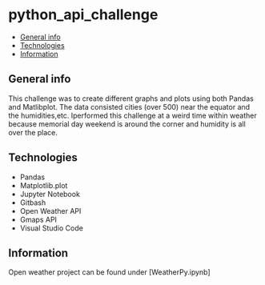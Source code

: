 # python_api_challenge
* [General info](#general-info)
* [Technologies](#technologies)
* [Information](#information)

## General info
This challenge was to create different graphs and plots using both Pandas and Matlibplot. The data consisted cities (over 500) near the equator and the humidities,etc. Iperformed this challenge at a weird time within weather because memorial day weekend is around the corner and humidity is all over the place.

## Technologies
* Pandas
* Matplotlib.plot
* Jupyter Notebook
* Gitbash
* Open Weather API
* Gmaps API
* Visual Studio Code

## Information
Open weather project can be found under [WeatherPy.ipynb]
